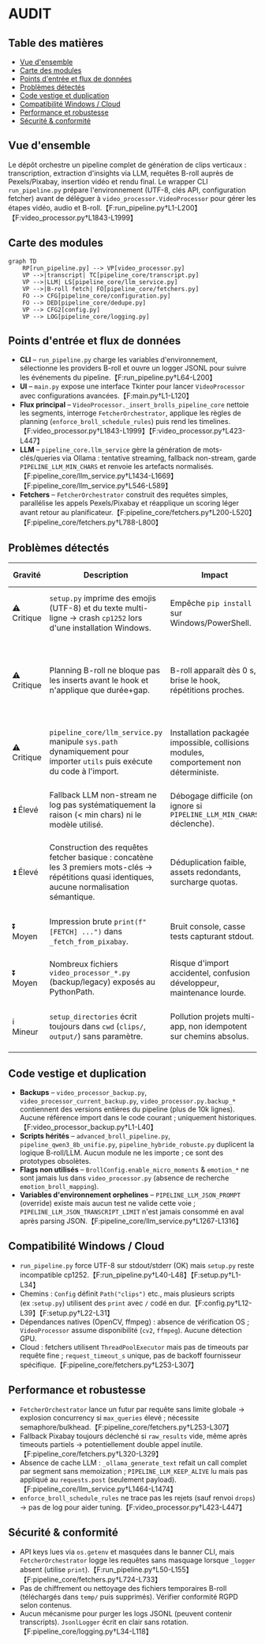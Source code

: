 # AUDIT

## Table des matières
- [Vue d'ensemble](#vue-densemble)
- [Carte des modules](#carte-des-modules)
- [Points d'entrée et flux de données](#points-dentree-et-flux-de-donnees)
- [Problèmes détectés](#problemes-detectes)
- [Code vestige et duplication](#code-vestige-et-duplication)
- [Compatibilité Windows / Cloud](#compatibilite-windows--cloud)
- [Performance et robustesse](#performance-et-robustesse)
- [Sécurité & conformité](#securite--conformite)

## Vue d'ensemble
Le dépôt orchestre un pipeline complet de génération de clips verticaux : transcription, extraction d'insights via LLM, requêtes B-roll auprès de Pexels/Pixabay, insertion vidéo et rendu final. Le wrapper CLI `run_pipeline.py` prépare l'environnement (UTF-8, clés API, configuration fetcher) avant de déléguer à `video_processor.VideoProcessor` pour gérer les étapes vidéo, audio et B-roll.【F:run_pipeline.py†L1-L200】【F:video_processor.py†L1843-L1999】

## Carte des modules
```mermaid
graph TD
    RP[run_pipeline.py] --> VP[video_processor.py]
    VP -->|transcript| TC[pipeline_core/transcript.py]
    VP -->|LLM| LS[pipeline_core/llm_service.py]
    VP -->|B-roll fetch| FO[pipeline_core/fetchers.py]
    FO --> CFG[pipeline_core/configuration.py]
    FO --> DED[pipeline_core/dedupe.py]
    VP --> CFG2[config.py]
    VP --> LOG[pipeline_core/logging.py]
```

## Points d'entrée et flux de données
- **CLI** – `run_pipeline.py` charge les variables d'environnement, sélectionne les providers B-roll et ouvre un logger JSONL pour suivre les événements du pipeline.【F:run_pipeline.py†L64-L200】  
- **UI** – `main.py` expose une interface Tkinter pour lancer `VideoProcessor` avec configurations avancées.【F:main.py†L1-L120】  
- **Flux principal** – `VideoProcessor._insert_brolls_pipeline_core` nettoie les segments, interroge `FetcherOrchestrator`, applique les règles de planning (`enforce_broll_schedule_rules`) puis rend les timelines.【F:video_processor.py†L1843-L1999】【F:video_processor.py†L423-L447】  
- **LLM** – `pipeline_core.llm_service` gère la génération de mots-clés/queries via Ollama : tentative streaming, fallback non-stream, garde `PIPELINE_LLM_MIN_CHARS` et renvoie les artefacts normalisés.【F:pipeline_core/llm_service.py†L1434-L1669】【F:pipeline_core/llm_service.py†L546-L589】  
- **Fetchers** – `FetcherOrchestrator` construit des requêtes simples, parallélise les appels Pexels/Pixabay et réapplique un scoring léger avant retour au planificateur.【F:pipeline_core/fetchers.py†L200-L520】【F:pipeline_core/fetchers.py†L788-L800】

## Problèmes détectés
| Gravité | Description | Impact | Cause racine | Localisation | Proposition de correction |
|---|---|---|---|---|---|
| ⚠️ Critique | `setup.py` imprime des emojis (UTF-8) et du texte multi-ligne → crash `cp1252` lors d'une installation Windows. | Empêche `pip install` sur Windows/PowerShell. | Sorties non ASCII et `print` interactifs dans le script d'installation. | `setup.py` lignes 1-34.【F:setup.py†L1-L34】 | Migrer vers `pyproject.toml` minimal ou remplacer les impressions par ASCII et `encoding='utf-8'`. |
| ⚠️ Critique | Planning B-roll ne bloque pas les inserts avant le hook et n'applique que durée+gap. | B-roll apparaît dès 0 s, brise le hook, répétitions proches. | `enforce_broll_schedule_rules` ignore `no_broll_before_s` et ne suit ni requêtes ni assets. | `video_processor.py` lignes 423-447 & `config.BrollConfig.no_broll_before_s` ignoré.【F:video_processor.py†L423-L447】【F:config.py†L218-L228】 | Étendre la fonction avec (1) contrôle `start < min_start`, (2) mémoire sur requêtes/identifiants pour anti-repeat, (3) prise en compte du gap configurable via settings centralisé. |
| ⚠️ Critique | `pipeline_core/llm_service.py` manipule `sys.path` dynamiquement pour importer `utils` puis exécute du code à l'import. | Installation packagée impossible, collisions modules, comportement non déterministe. | Hack d'import conditionnel sur `PROJECT_ROOT`. | `pipeline_core/llm_service.py` lignes 23-37.【F:pipeline_core/llm_service.py†L23-L38】 | Extraire les dépendances dans un package, supprimer l'injection `sys.path`, exposer une API stable dans `utils`. |
| ⏫ Élevé | Fallback LLM non-stream ne log pas systématiquement la raison (< min chars) ni le modèle utilisé. | Débogage difficile (on ignore si `PIPELINE_LLM_MIN_CHARS` déclenche). | Retour tuple `(text, reason, …)` mais `reason` vidé avant propagation. | `pipeline_core/llm_service.py` lignes 1513-1669.【F:pipeline_core/llm_service.py†L1513-L1669】 | Propager `reason` dans les logs/événements, enrichir `StageEventLogger` avec `llm_reason`. |
| ⏫ Élevé | Construction des requêtes fetcher basique : concatène les 3 premiers mots-clés → répétitions quasi identiques, aucune normalisation sémantique. | Déduplication faible, assets redondants, surcharge quotas. | `_build_queries` ne déaccentue ni ne fusionne les variantes, `_augment_with_synonyms` non utilisé. | `pipeline_core/fetchers.py` lignes 788-800.【F:pipeline_core/fetchers.py†L788-L800】 | Réutiliser `_normalize_queries` + `_augment_with_synonyms`, appliquer TF-IDF et heuristique min gap entre requêtes similaires. |
| ⏬ Moyen | Impression brute `print(f"[FETCH] ...")` dans `_fetch_from_pixabay`. | Bruit console, casse tests capturant stdout. | Logging non centralisé. | `pipeline_core/fetchers.py` lignes 724-733.【F:pipeline_core/fetchers.py†L724-L733】 | Remplacer par `self._logger.info` + `StageEventLogger`. |
| ⏬ Moyen | Nombreux fichiers `video_processor_*.py` (backup/legacy) exposés au PythonPath. | Risque d'import accidentel, confusion développeur, maintenance lourde. | Copies non archivées laissées à la racine. | `video_processor_backup.py`, `video_processor_current_backup.py`, etc.【F:video_processor_backup.py†L1-L40】 | Déplacer dans `archive/` ou supprimer après audit, mettre à jour documentation. |
| ℹ️ Mineur | `setup_directories` écrit toujours dans `cwd` (`clips/`, `output/`) sans paramètre. | Pollution projets multi-app, non idempotent sur chemins absolus. | `os.makedirs` sur strings relatifs. | `setup.py` lignes 22-31.【F:setup.py†L22-L31】 | Centraliser création dossiers via `pathlib.Path` configurable (`Settings`), utiliser `Path.cwd()/...`. |

## Code vestige et duplication
- **Backups** – `video_processor_backup.py`, `video_processor_current_backup.py`, `video_processor.py.backup_*` contiennent des versions entières du pipeline (plus de 10k lignes). Aucune référence import dans le code courant ; uniquement historiques.【F:video_processor_backup.py†L1-L40】
- **Scripts hérités** – `advanced_broll_pipeline.py`, `pipeline_qwen3_8b_unifie.py`, `pipeline_hybride_robuste.py` duplicent la logique B-roll/LLM. Aucun module ne les importe ; ce sont des prototypes obsolètes.
- **Flags non utilisés** – `BrollConfig.enable_micro_moments` & `emotion_*` ne sont jamais lus dans `video_processor.py` (absence de recherche `emotion_broll_mapping`).
- **Variables d'environnement orphelines** – `PIPELINE_LLM_JSON_PROMPT` (override) existe mais aucun test ne valide cette voie ; `PIPELINE_LLM_JSON_TRANSCRIPT_LIMIT` n'est jamais consommé en aval après parsing JSON.【F:pipeline_core/llm_service.py†L1267-L1316】

## Compatibilité Windows / Cloud
- `run_pipeline.py` force UTF-8 sur stdout/stderr (OK) mais `setup.py` reste incompatible cp1252.【F:run_pipeline.py†L40-L48】【F:setup.py†L1-L34】
- Chemins : `Config` définit `Path("clips")` etc., mais plusieurs scripts (ex :`setup.py`) utilisent des `print` avec `/` codé en dur.【F:config.py†L12-L39】【F:setup.py†L22-L31】
- Dépendances natives (OpenCV, ffmpeg) : absence de vérification OS ; `VideoProcessor` assume disponibilité (`cv2`, `ffmpeg`). Aucune détection GPU.
- Cloud : fetchers utilisent `ThreadPoolExecutor` mais pas de timeouts par requête fine ; `request_timeout_s` unique, pas de backoff fournisseur spécifique.【F:pipeline_core/fetchers.py†L253-L307】

## Performance et robustesse
- `FetcherOrchestrator` lance un futur par requête sans limite globale → explosion concurrency si `max_queries` élevé ; nécessite semaphore/bulkhead.【F:pipeline_core/fetchers.py†L253-L307】
- Fallback Pixabay toujours déclenché si `raw_results` vide, même après timeouts partiels → potentiellement double appel inutile.【F:pipeline_core/fetchers.py†L320-L329】
- Absence de cache LLM : `_ollama_generate_text` refait un call complet par segment sans memoization ; `PIPELINE_LLM_KEEP_ALIVE` lu mais pas appliqué au `requests.post` (seulement payload).【F:pipeline_core/llm_service.py†L1464-L1474】
- `enforce_broll_schedule_rules` ne trace pas les rejets (sauf renvoi `drops`) → pas de log pour aider tuning.【F:video_processor.py†L423-L447】

## Sécurité & conformité
- API keys lues via `os.getenv` et masquées dans le banner CLI, mais `FetcherOrchestrator` logge les requêtes sans masquage lorsque `_logger` absent (utilise `print`).【F:run_pipeline.py†L50-L155】【F:pipeline_core/fetchers.py†L724-L733】
- Pas de chiffrement ou nettoyage des fichiers temporaires B-roll (téléchargés dans `temp/` puis supprimés). Vérifier conformité RGPD selon contenus.
- Aucun mécanisme pour purger les logs JSONL (peuvent contenir transcripts). `JsonlLogger` écrit en clair sans rotation.【F:pipeline_core/logging.py†L34-L118】
